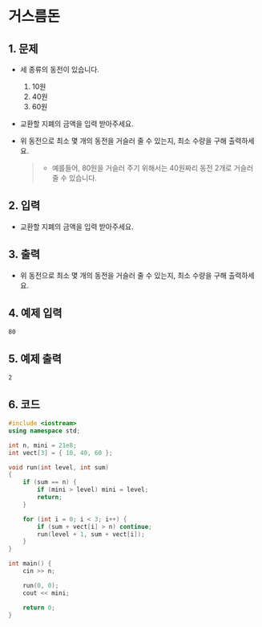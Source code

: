 # 거스름돈

## 1. 문제

- 세 종류의 동전이 있습니다.

  1. 10원
  2. 40원
  3. 60원

- 교환할 지폐의 금액을 입력 받아주세요.

- 위 동전으로 최소 몇 개의 동전을 거슬러 줄 수 있는지, 최소 수량을 구해 출력하세요.

  > - 예를들어, 80원을 거슬러 주기 위해서는 40원짜리 동전 2개로 거슬러 줄 수 있습니다.

## 2. 입력
- 교환할 지폐의 금액을 입력 받아주세요.

## 3. 출력
- 위 동전으로 최소 몇 개의 동전을 거슬러 줄 수 있는지, 최소 수량을 구해 출력하세요.

## 4. 예제 입력
```
80
```

## 5. 예제 출력
```
2
```

## 6. 코드
```c++
#include <iostream>
using namespace std;

int n, mini = 21e8;
int vect[3] = { 10, 40, 60 };

void run(int level, int sum)
{
	if (sum == n) {
		if (mini > level) mini = level;
		return;
	}

	for (int i = 0; i < 3; i++) {
		if (sum + vect[i] > n) continue;
		run(level + 1, sum + vect[i]);
	}
}

int main() {
	cin >> n;

	run(0, 0);
	cout << mini;

	return 0;
}
```
